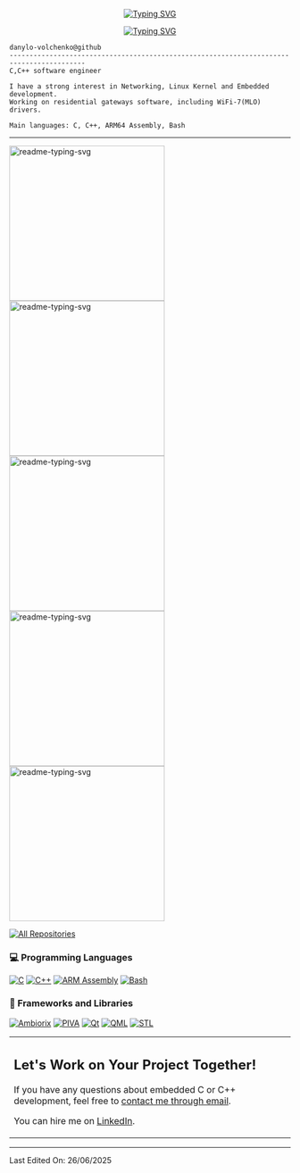 <p align="center">
  <a href="https://git.io/typing-svg"><img src="https://readme-typing-svg.herokuapp.com?font=Jaini+Purva&size=50&duration=1000&pause=200&color=AFAAFFFF&center=true&vCenter=true&multiline=true&random=false&repeat=false&width=435&height=80&lines=Hi+I+am+Danylo+Volchenko" alt="Typing SVG" />
  </a>
</p>
<p align="center">
  <a href="https://git.io/typing-svg"><img src="https://readme-typing-svg.herokuapp.com?font=Jaini+Purva&duration=1000&pause=1&color=AFAAFFFF&center=true&vCenter=true&multiline=true&random=false&repeat=false&width=435&height=64&lines=if+something+can+be+done+by+a+man;consider+it+to+be+within+your+reach" alt="Typing SVG" />
  </a>
</p>

```
danylo-volchenko@github
-----------------------------------------------------------------------------------------
C,C++ software engineer

I have a strong interest in Networking, Linux Kernel and Embedded development.
Working on residential gateways software, including WiFi-7(MLO) drivers.

Main languages: C, C++, ARM64 Assembly, Bash
```
<hr>

<open> 
  <p align="left">
    <p align="left">
      <a href="https://github.com/danylo-volchenko/wlscan"><img width="278" src="https://denvercoder1-github-readme-stats.vercel.app/api/pin/?username=danylo-volchenko&repo=wlscan&theme=react&&title_color=AFAAFFFF&hide_border=true&icon_color=F8D866&show_icons=true" alt="readme-typing-svg"></a>
    <a href="https://github.com/danylo-volchenko/watchpoint-km"><img width="278" src="https://denvercoder1-github-readme-stats.vercel.app/api/pin/?username=danylo-volchenko&repo=watchpoint-km&theme=react&title_color=AFAAFFFF&hide_border=true&icon_color=F8D866&show_icons=true" alt="readme-typing-svg"></a>
       <a href="https://github.com/danylo-volchenko/DNS-Proxy.git"><img width="278" src="https://denvercoder1-github-readme-stats.vercel.app/api/pin/?username=danylo-volchenko&repo=DNS-Proxy&theme=react&&title_color=AFAAFFFF&hide_border=true&icon_color=F8D866&show_icons=true" alt="readme-typing-svg"></a>
    <a href="https://github.com/danylo-volchenko/nixvi.git"><img width="278" src="https://denvercoder1-github-readme-stats.vercel.app/api/pin/?username=danylo-volchenko&repo=nixvi&theme=react&title_color=AFAAFFFF&hide_border=true&icon_color=F8D866&show_icons=true" alt="readme-typing-svg"></a>
    <a href="https://github.com/danylo-volchenko/FAT32-Emu.git"><img width="278" src="https://denvercoder1-github-readme-stats.vercel.app/api/pin/?username=danylo-volchenko&repo=FAT32-Emu&theme=react&title_color=AFAAFFFF&hide_border=true&icon_color=F8D866&show_icons=true" alt="readme-typing-svg"></a>

  <a href="https://github.com/danylo-volchenko?tab=repositories&sort=stargazers"><img alt="All Repositories" title="All Repositories" src="https://custom-icon-badges.demolab.com/badge/-Click%20Here%20For%20All%20My%20Repos-1F222E?style=for-the-badge&logoColor=white&logo=repo"/></a>
</details>

### 💻 Programming Languages

<p>
<a href="#"><img alt="C" src = "https://img.shields.io/badge/C-black?style=for-the-badge&logoColor=white"></a>
<a href="#"><img alt="C++" src = "https://img.shields.io/badge/C%2B%2B-black.svg?style=for-the-badge&logoColor=white"></a>
<a href="#"><img alt="ARM Assembly" src = "https://img.shields.io/badge/ASM-black?style=for-the-badge&logoColor=white"></a>
<a href="#"><img alt="Bash" src = "https://img.shields.io/badge/bash-black?style=for-the-badge&logoColor=white"></a>
</p>

### 🧰 Frameworks and Libraries

<p>
    <a href="#"><img alt="Ambiorix" src="https://img.shields.io/badge/Ambiorix-black?style=for-the-badge&logo=Ambiorix&logoColor=white"></a>
    <a href="#"><img alt="PIVA" src="https://img.shields.io/badge/PIVA-black?style=for-the-badge&logo=PIVA&logoColor=white"></a>
    <a href="#"><img alt="Qt" src="https://img.shields.io/badge/Qt-black?style=for-the-badge&logo=qt&logoColor=white"></a>
    <a href="#"><img alt="QML" src="https://img.shields.io/badge/QML-black?style=for-the-badge&logo=qt&logoColor=white"></a>
    <a href="#"><img alt="STL" src="https://img.shields.io/badge/STL-black?style=for-the-badge&logo=cplusplus&logoColor=white"></a>    
</p>
   
<table style="border: none">
  <tr>
  <td width="50%" valign="top">

## Let's Work on Your Project Together!

If you have any questions about embedded C or C++ development, feel free to <a href="mailto:danylo.volchenko@gmail.com">contact me through email</a>.

You can hire me on <a href="https://www.linkedin.com/in/danylovolchenko/">LinkedIn</a>.

  </td>
  </tr>
</table>

------
Last Edited On: 26/06/2025





<!--
**danylo-volchenko/danylo-volchenko** is a ✨ _special_ ✨ repository because its `README.md` (this file) appears on your GitHub profile.
